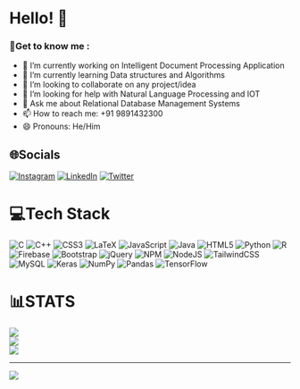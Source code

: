 # Hello! 👋

### 💫Get to know me :
- 🔭 I’m currently working on Intelligent Document Processing Application
- 🌱 I’m currently learning Data structures and Algorithms
- 👯 I’m looking to collaborate on any project/idea
- 🤔 I’m looking for help with Natural Language Processing and IOT
- 💬 Ask me about Relational Database Management Systems
- 📫 How to reach me: +91 9891432300
- 😄 Pronouns: He/Him

## 🌐Socials
[![Instagram](https://img.shields.io/badge/Instagram-%23E4405F.svg?logo=Instagram&logoColor=white)](https://instagram.com/yashvarshney17) [![LinkedIn](https://img.shields.io/badge/LinkedIn-%230077B5.svg?logo=linkedin&logoColor=white)](https://linkedin.com/in/yashvarshney17) [![Twitter](https://img.shields.io/badge/Twitter-%231DA1F2.svg?logo=Twitter&logoColor=white)](https://twitter.com/varshney__yash) 

# 💻Tech Stack
![C](https://img.shields.io/badge/c-%2300599C.svg?style=flat-square&logo=c&logoColor=white) ![C++](https://img.shields.io/badge/c++-%2300599C.svg?style=flat-square&logo=c%2B%2B&logoColor=white) ![CSS3](https://img.shields.io/badge/css3-%231572B6.svg?style=flat-square&logo=css3&logoColor=white) ![LaTeX](https://img.shields.io/badge/latex-%23008080.svg?style=flat-square&logo=latex&logoColor=white) ![JavaScript](https://img.shields.io/badge/javascript-%23323330.svg?style=flat-square&logo=javascript&logoColor=%23F7DF1E) ![Java](https://img.shields.io/badge/java-%23ED8B00.svg?style=flat-square&logo=java&logoColor=white) ![HTML5](https://img.shields.io/badge/html5-%23E34F26.svg?style=flat-square&logo=html5&logoColor=white) ![Python](https://img.shields.io/badge/python-3670A0?style=flat-square&logo=python&logoColor=ffdd54) ![R](https://img.shields.io/badge/r-%23276DC3.svg?style=flat-square&logo=r&logoColor=white) ![Firebase](https://img.shields.io/badge/firebase-%23039BE5.svg?style=flat-square&logo=firebase) ![Bootstrap](https://img.shields.io/badge/bootstrap-%23563D7C.svg?style=flat-square&logo=bootstrap&logoColor=white) ![jQuery](https://img.shields.io/badge/jquery-%230769AD.svg?style=flat-square&logo=jquery&logoColor=white) ![NPM](https://img.shields.io/badge/NPM-%23000000.svg?style=flat-square&logo=npm&logoColor=white) ![NodeJS](https://img.shields.io/badge/node.js-6DA55F?style=flat-square&logo=node.js&logoColor=white) ![TailwindCSS](https://img.shields.io/badge/tailwindcss-%2338B2AC.svg?style=flat-square&logo=tailwind-css&logoColor=white) ![MySQL](https://img.shields.io/badge/mysql-%2300f.svg?style=flat-square&logo=mysql&logoColor=white) ![Keras](https://img.shields.io/badge/Keras-%23D00000.svg?style=flat-square&logo=Keras&logoColor=white) ![NumPy](https://img.shields.io/badge/numpy-%23013243.svg?style=flat-square&logo=numpy&logoColor=white) ![Pandas](https://img.shields.io/badge/pandas-%23150458.svg?style=flat-square&logo=pandas&logoColor=white) ![TensorFlow](https://img.shields.io/badge/TensorFlow-%23FF6F00.svg?style=flat-square&logo=TensorFlow&logoColor=white)

# 📊STATS

![](https://github-readme-stats.vercel.app/api?username=varshney-yash&theme=chartreuse-dark&hide_border=false&include_all_commits=false&count_private=false)<br/>
![](https://github-readme-streak-stats.herokuapp.com/?user=varshney-yash&theme=chartreuse-dark&hide_border=false)<br/>
![](https://github-readme-stats.vercel.app/api/top-langs/?username=varshney-yash&theme=chartreuse-dark&hide_border=false&include_all_commits=false&count_private=false&layout=compact)


---
[![](https://visitcount.itsvg.in/api?id=varshney-yash&icon=7&color=9)](https://visitcount.itsvg.in)


<!--Hey-->
